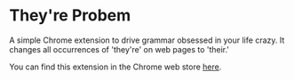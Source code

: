 They're Probem
=============

A simple Chrome extension to drive grammar obsessed in your life crazy. It changes all occurrences of 'they're' on web pages to 'their.'

You can find this extension in the Chrome web store <a href="https://chrome.google.com/webstore/detail/theyre-problem/hpaliobjhlcammdfbcchmlnpppehccll?utm_source=chrome-ntp-icon">here</a>.
